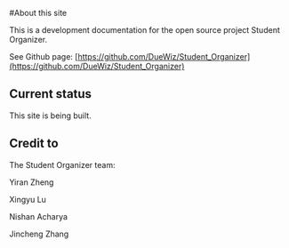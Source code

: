 #About this site

This is a development documentation for the open source project Student Organizer.

See Github page: [https://github.com/DueWiz/Student_Organizer](https://github.com/DueWiz/Student_Organizer)

## Current status

This site is being built.

## Credit to

The Student Organizer team:

Yiran Zheng

Xingyu Lu

Nishan Acharya

Jincheng Zhang
